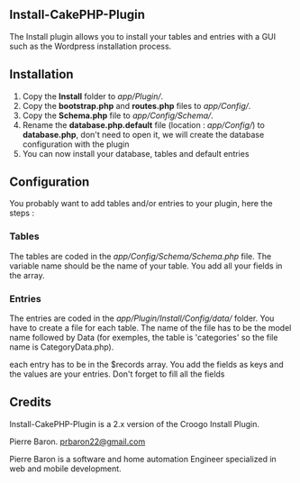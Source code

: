 ## Install-CakePHP-Plugin
The Install plugin allows you to install your tables and entries with a GUI such as the Wordpress installation process.

## Installation
1. Copy the **Install** folder to _app/Plugin/_.
2. Copy the **bootstrap.php** and **routes.php** files to _app/Config/_.
3. Copy the **Schema.php** file to _app/Config/Schema/_.
4. Rename the **database.php.default** file (location : _app/Config/_) to **database.php**, don't need to open it, we will create the database 
configuration with the plugin
5. You can now install your database, tables and default entries

## Configuration
You probably want to add tables and/or entries to your plugin, here the steps :

### Tables
The tables are coded in the _app/Config/Schema/Schema.php_ file.
The variable name should be the name of your table. You add all your fields in the array.

### Entries
The entries are coded in the _app/Plugin/Install/Config/data/_ folder. You have to create a file for each table. 
The name of the file has to be the model name followed by Data (for exemples, the table is 'categories' so the file name
is CategoryData.php).

each entry has to be in the $records array. You add the fields as keys and the values are your entries. Don't forget to 
fill all the fields

## Credits
Install-CakePHP-Plugin is a 2.x version of the Croogo Install Plugin.

Pierre Baron. <prbaron22@gmail.com>

Pierre Baron is a software and home automation Engineer specialized in web and mobile development.

